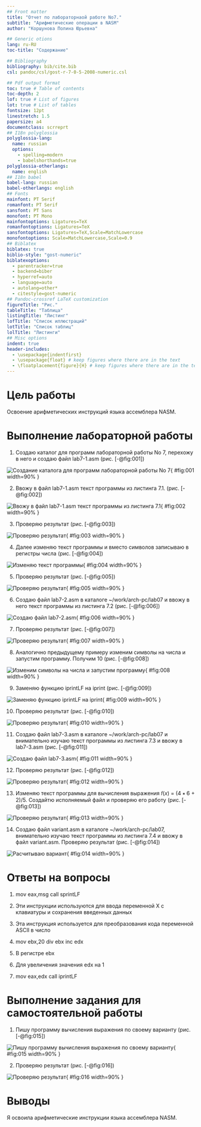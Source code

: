 ```yaml
---
## Front matter
title: "Отчет по лабораторнаой работе No7."
subtitle: "Арифметические операции в NASM"
author: "Коршунова Полина Юрьевна"

## Generic otions
lang: ru-RU
toc-title: "Содержание"

## Bibliography
bibliography: bib/cite.bib
csl: pandoc/csl/gost-r-7-0-5-2008-numeric.csl

## Pdf output format
toc: true # Table of contents
toc-depth: 2
lof: true # List of figures
lot: true # List of tables
fontsize: 12pt
linestretch: 1.5
papersize: a4
documentclass: scrreprt
## I18n polyglossia
polyglossia-lang:
  name: russian
  options:
	- spelling=modern
	- babelshorthands=true
polyglossia-otherlangs:
  name: english
## I18n babel
babel-lang: russian
babel-otherlangs: english
## Fonts
mainfont: PT Serif
romanfont: PT Serif
sansfont: PT Sans
monofont: PT Mono
mainfontoptions: Ligatures=TeX
romanfontoptions: Ligatures=TeX
sansfontoptions: Ligatures=TeX,Scale=MatchLowercase
monofontoptions: Scale=MatchLowercase,Scale=0.9
## Biblatex
biblatex: true
biblio-style: "gost-numeric"
biblatexoptions:
  - parentracker=true
  - backend=biber
  - hyperref=auto
  - language=auto
  - autolang=other*
  - citestyle=gost-numeric
## Pandoc-crossref LaTeX customization
figureTitle: "Рис."
tableTitle: "Таблица"
listingTitle: "Листинг"
lofTitle: "Список иллюстраций"
lotTitle: "Список таблиц"
lolTitle: "Листинги"
## Misc options
indent: true
header-includes:
  - \usepackage{indentfirst}
  - \usepackage{float} # keep figures where there are in the text
  - \floatplacement{figure}{H} # keep figures where there are in the text
---
```


# Цель работы

Освоение арифметических инструкций языка ассемблера NASM.


# Выполнение лабораторной работы

1. Создаю каталог для программ лабораторной работы No 7, перехожу в него и создаю файл lab7-1.asm (рис. [-@fig:001])

![Создание каталога для программ лабораторной работы No 7](image/1.png){ #fig:001 width=90% }

2. Ввожу в файл lab7-1.asm текст программы из листинга 7.1. (рис. [-@fig:002])

![Ввожу в файл lab7-1.asm текст программы из листинга 7.1](image/2.png){ #fig:002 width=90% }

3. Проверяю результат (рис. [-@fig:003])

![Проверяю результат](image/3.png){ #fig:003 width=90% }

4. Далее изменяю текст программы и вместо символов записываю в регистры числа (рис. [-@fig:004])

![Изменяю текст программы](image/4.png){ #fig:004 width=90% }

5. Проверяю результат (рис. [-@fig:005])

![Проверяю результат](image/5.png){ #fig:005 width=90% }

6. Создаю файл lab7-2.asm в каталоге ~/work/arch-pc/lab07 и ввожу в него текст программы из листинга 7.2 (рис. [-@fig:006])

![Создаю файл lab7-2.asm](image/6.png){ #fig:006 width=90% }

7. Проверяю результат (рис. [-@fig:007])

![Проверяю результат](image/7.png){ #fig:007 width=90% }

8. Аналогично предыдущему примеру изменим символы на числа и запустим программу. Получим 10 (рис. [-@fig:008])

![Изменим символы на числа и запустим программу](image/8.png){ #fig:008 width=90% }

9. Заменяю функцию iprintLF на iprint (рис. [-@fig:009])

![Заменяю функцию iprintLF на iprint](image/9.png){ #fig:009 width=90% }

10. Проверяю результат (рис. [-@fig:010])

![Проверяю результат](image/10.png){ #fig:010 width=90% }

11. Создаю файл lab7-3.asm в каталоге ~/work/arch-pc/lab07 и внимательно изучаю текст программы из листинга 7.3 и ввожу в lab7-3.asm (рис. [-@fig:011])

![Создаю файл lab7-3.asm](image/11.png){ #fig:011 width=90% }

12. Проверяю результат (рис. [-@fig:012])

![Проверяю результат](image/12.png){ #fig:012 width=90% }

13. Изменяю текст программы для вычисления выражения 𝑓(𝑥) = (4 ∗ 6 + 2)/5. Создайтю исполняемый файл и проверяю его работу (рис. [-@fig:013])

![Проверяю результат](image/13.png){ #fig:013 width=90% }

14. Создаю файл variant.asm в каталоге ~/work/arch-pc/lab07, внимательно изучаю текст программы из листинга 7.4 и ввожу в файл variant.asm. Проверяю результат (рис. [-@fig:014])

![Расчитываю вариант](image/14.png){ #fig:014 width=90% }

# Ответы на вопросы

1. mov eax,msg call sprintLF

2. Эти инструкции используются для ввода переменной Х с клавиатуры и сохранения введенных данных

3. Эта инструкция используется для преобразования кода переменной ASCII в число

4. mov ebx,20 div ebx inc edx

5. В регистре ebx

6. Для увеличения значения edx на 1

7. mov eax,edx call iprintLF

# Выполнение задания для самостоятельной работы
 
1. Пишу программу вычисления выражения по своему варианту (рис. [-@fig:015])

![Пишу программу вычисления выражения по своему варианту](image/15.png){ #fig:015 width=90% }

2. Проверяю результат (рис. [-@fig:016])

![Проверяю результат](image/16.png){ #fig:016 width=90% }


# Выводы

Я освоила арифметические инструкции языка ассемблера NASM.


